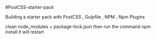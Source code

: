 #PostCSS-starter-pack

Building a starter pack with PostCSS , Gulpfile , NPM , Npm Plugins

clean node_modules + package-lock.json then run the command
              npm install 
it will restart 
